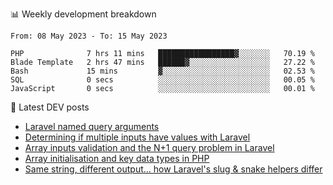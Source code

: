 📊 Weekly development breakdown
<!--START_SECTION:waka-->

```text
From: 08 May 2023 - To: 15 May 2023

PHP              7 hrs 11 mins   █████████████████▓░░░░░░░   70.19 %
Blade Template   2 hrs 47 mins   ██████▓░░░░░░░░░░░░░░░░░░   27.22 %
Bash             15 mins         ▓░░░░░░░░░░░░░░░░░░░░░░░░   02.53 %
SQL              0 secs          ░░░░░░░░░░░░░░░░░░░░░░░░░   00.05 %
JavaScript       0 secs          ░░░░░░░░░░░░░░░░░░░░░░░░░   00.01 %
```

<!--END_SECTION:waka-->

📕 Latest DEV posts
<!-- BLOG-POST-LIST:START -->
- [Laravel named query arguments](https://dev.to/michaelvickersuk/laravel-named-query-arguments-28kd)
- [Determining if multiple inputs have values with Laravel](https://dev.to/michaelvickersuk/determining-if-multiple-inputs-have-values-with-laravel-km6)
- [Array inputs validation and the N+1 query problem in Laravel](https://dev.to/michaelvickersuk/array-inputs-validation-and-the-n1-query-problem-in-laravel-2agb)
- [Array initialisation and key data types in PHP](https://dev.to/michaelvickersuk/array-initialisation-and-key-data-types-in-php-1e5b)
- [Same string, different output... how Laravel&#39;s slug &amp; snake helpers differ](https://dev.to/michaelvickersuk/same-string-different-output-how-laravels-slug-snake-helpers-differ-1ccj)
<!-- BLOG-POST-LIST:END -->
